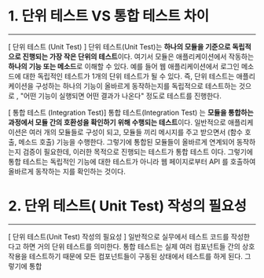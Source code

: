 # 1. 단위 테스트 VS 통합 테스트 차이 

---
\[ 단위 테스트 (Unit Test) ]
단위 테스트(Unit Test)는 **하나의 모듈을 기준으로 독립적으로 진행되는 가장 작은 단위의 테스트**이다. 여기서 모듈은 애플리케이션에서 작동하는 **하나의 기능 또는 메소드**로 이해할 수 있다. 예를 들어 웹 애플리케이션에서 로그인 메소드에 대한 독립적인 테스트가 1개의 단위 테스트가 될 수 있다. 
즉, 단위 테스트는 애플리케이션을 구성하는 하나의 기능이 올바르게 동작하는지를 독립적으로 테스트하는 것으로 , "어떤 기능이 실행되면 어떤 결과가 나온다" 정도로 테스트를 진행한다. 

\[ 통합 테스트 (Integration Test)]
통합 테스트(Integration Test) 는 **모듈을 통합하는 과정에서 모듈 간의 호환성을 확인하기 위해 수행되는 테스트**이다. 일반적으로 애플리케이션은 여러 개의 모듈들로 구성이 되고, 모듈들 끼리 메시지를 주고 받으면서 (함수 호출, 메소드 호출) 기능을 수행한다. 그렇기에 통합된 모듈들이 올바르게 연계되어 동작하는지 검증이 필요한데, 이러한 목적으로 진행되는 테스트가 통합 테스트 이다. 그렇기에 통합 테스트는 독립적인 기능에 대한 테스트가 아니라 웹 페이지로부터 API 를 호출하여 올바르게 동작하는 지를 확인하는 것이다. 

# 2. 단위 테스트( Unit Test) 작성의 필요성 

---
\[ 단위 테스트(Unit Test) 작성의 필요성 ]
일반적으로 실무에서 테스트 코드를 작성한다고 하면 거의 단위 테스트를 의미한다. 통합 테스트는 실제 여러 컴포넌트들 간의 상호작용을 테스트하기 때문에 모든 컴포넌트들이 구동된 상태에서 테스트를 하게 된다. 그렇기에 통합 